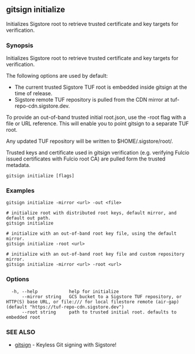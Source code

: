 ## gitsign initialize

Initializes Sigstore root to retrieve trusted certificate and key targets for verification.

### Synopsis

Initializes Sigstore root to retrieve trusted certificate and key targets for verification.

The following options are used by default:
 - The current trusted Sigstore TUF root is embedded inside gitsign at the time of release.
 - Sigstore remote TUF repository is pulled from the CDN mirror at tuf-repo-cdn.sigstore.dev.

To provide an out-of-band trusted initial root.json, use the -root flag with a file or URL reference.
This will enable you to point gitsign to a separate TUF root.

Any updated TUF repository will be written to $HOME/.sigstore/root/.

Trusted keys and certificate used in gitsign verification (e.g. verifying Fulcio issued certificates
with Fulcio root CA) are pulled form the trusted metadata.

```
gitsign initialize [flags]
```

### Examples

```
gitsign initialize -mirror <url> -out <file>

# initialize root with distributed root keys, default mirror, and default out path.
gitsign initialize

# initialize with an out-of-band root key file, using the default mirror.
gitsign initialize -root <url>

# initialize with an out-of-band root key file and custom repository mirror.
gitsign initialize -mirror <url> -root <url>
```

### Options

```
  -h, --help            help for initialize
      --mirror string   GCS bucket to a Sigstore TUF repository, or HTTP(S) base URL, or file:/// for local filestore remote (air-gap) (default "https://tuf-repo-cdn.sigstore.dev")
      --root string     path to trusted initial root. defaults to embedded root
```

### SEE ALSO

* [gitsign](gitsign.md)	 - Keyless Git signing with Sigstore!

